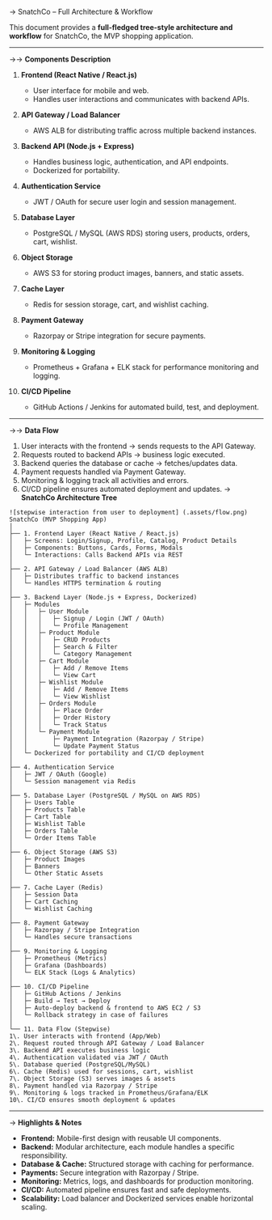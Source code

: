 → SnatchCo – Full Architecture & Workflow

This document provides a **full-fledged tree-style architecture and workflow** for SnatchCo, the MVP shopping application.

---

→→ **Components Description**

1. **Frontend (React Native / React.js)**
   - User interface for mobile and web.  
   - Handles user interactions and communicates with backend APIs.  

2. **API Gateway / Load Balancer**
   - AWS ALB for distributing traffic across multiple backend instances.  

3. **Backend API (Node.js + Express)**
   - Handles business logic, authentication, and API endpoints.  
   - Dockerized for portability.  

4. **Authentication Service**
   - JWT / OAuth for secure user login and session management.  

5. **Database Layer**
   - PostgreSQL / MySQL (AWS RDS) storing users, products, orders, cart, wishlist.  

6. **Object Storage**
   - AWS S3 for storing product images, banners, and static assets.  

7. **Cache Layer**
   - Redis for session storage, cart, and wishlist caching.  

8. **Payment Gateway**
   - Razorpay or Stripe integration for secure payments.  

9. **Monitoring & Logging**
   - Prometheus + Grafana + ELK stack for performance monitoring and logging.  

10. **CI/CD Pipeline**
    - GitHub Actions / Jenkins for automated build, test, and deployment.  

---

→→ **Data Flow**

1. User interacts with the frontend → sends requests to the API Gateway.  
2. Requests routed to backend APIs → business logic executed.  
3. Backend queries the database or cache → fetches/updates data.  
4. Payment requests handled via Payment Gateway.  
5. Monitoring & logging track all activities and errors.  
6. CI/CD pipeline ensures automated deployment and updates.
→ **SnatchCo Architecture Tree**

```
![stepwise interaction from user to deployment] (.assets/flow.png)
SnatchCo (MVP Shopping App)
│
├── 1. Frontend Layer (React Native / React.js)
│   ├─ Screens: Login/Signup, Profile, Catalog, Product Details
│   ├─ Components: Buttons, Cards, Forms, Modals
│   └─ Interactions: Calls Backend APIs via REST
│
├── 2. API Gateway / Load Balancer (AWS ALB)
│   ├─ Distributes traffic to backend instances
│   └─ Handles HTTPS termination & routing
│
├── 3. Backend Layer (Node.js + Express, Dockerized)
│   ├─ Modules
│   │   ├─ User Module
│   │   │   ├─ Signup / Login (JWT / OAuth)
│   │   │   └─ Profile Management
│   │   ├─ Product Module
│   │   │   ├─ CRUD Products
│   │   │   ├─ Search & Filter
│   │   │   └─ Category Management
│   │   ├─ Cart Module
│   │   │   ├─ Add / Remove Items
│   │   │   └─ View Cart
│   │   ├─ Wishlist Module
│   │   │   ├─ Add / Remove Items
│   │   │   └─ View Wishlist
│   │   ├─ Orders Module
│   │   │   ├─ Place Order
│   │   │   ├─ Order History
│   │   │   └─ Track Status
│   │   └─ Payment Module
│   │       ├─ Payment Integration (Razorpay / Stripe)
│   │       └─ Update Payment Status
│   └─ Dockerized for portability and CI/CD deployment
│
├── 4. Authentication Service
│   ├─ JWT / OAuth (Google)
│   └─ Session management via Redis
│
├── 5. Database Layer (PostgreSQL / MySQL on AWS RDS)
│   ├─ Users Table
│   ├─ Products Table
│   ├─ Cart Table
│   ├─ Wishlist Table
│   ├─ Orders Table
│   └─ Order Items Table
│
├── 6. Object Storage (AWS S3)
│   ├─ Product Images
│   ├─ Banners
│   └─ Other Static Assets
│
├── 7. Cache Layer (Redis)
│   ├─ Session Data
│   ├─ Cart Caching
│   └─ Wishlist Caching
│
├── 8. Payment Gateway
│   ├─ Razorpay / Stripe Integration
│   └─ Handles secure transactions
│
├── 9. Monitoring & Logging
│   ├─ Prometheus (Metrics)
│   ├─ Grafana (Dashboards)
│   └─ ELK Stack (Logs & Analytics)
│
├── 10. CI/CD Pipeline
│   ├─ GitHub Actions / Jenkins
│   ├─ Build → Test → Deploy
│   ├─ Auto-deploy backend & frontend to AWS EC2 / S3
│   └─ Rollback strategy in case of failures
│
└── 11. Data Flow (Stepwise)
1\. User interacts with frontend (App/Web)
2\. Request routed through API Gateway / Load Balancer
3\. Backend API executes business logic
4\. Authentication validated via JWT / OAuth
5\. Database queried (PostgreSQL/MySQL)
6\. Cache (Redis) used for sessions, cart, wishlist
7\. Object Storage (S3) serves images & assets
8\. Payment handled via Razorpay / Stripe
9\. Monitoring & logs tracked in Prometheus/Grafana/ELK
10\. CI/CD ensures smooth deployment & updates

```

---

→ **Highlights & Notes**

- **Frontend:** Mobile-first design with reusable UI components.  
- **Backend:** Modular architecture, each module handles a specific responsibility.  
- **Database & Cache:** Structured storage with caching for performance.  
- **Payments:** Secure integration with Razorpay / Stripe.  
- **Monitoring:** Metrics, logs, and dashboards for production monitoring.  
- **CI/CD:** Automated pipeline ensures fast and safe deployments.  
- **Scalability:** Load balancer and Dockerized services enable horizontal scaling.  


